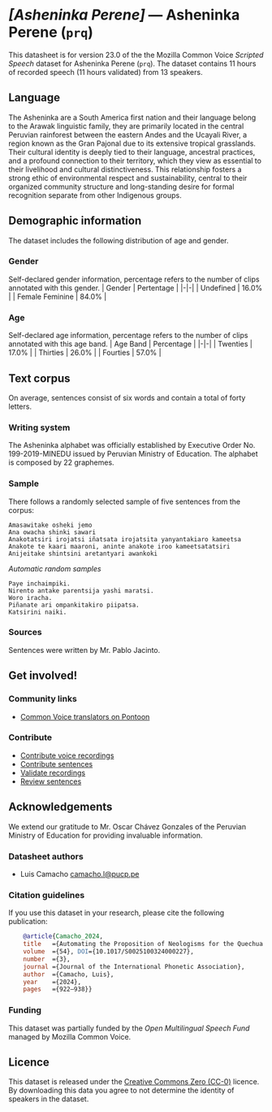 # *[Asheninka Perene]* &mdash; Asheninka Perene (`prq`)
This datasheet is for version 23.0 of the the Mozilla Common Voice *Scripted Speech* dataset 
for Asheninka Perene (`prq`). The dataset contains 11 hours of recorded
speech (11 hours validated) from 13 speakers.

## Language
The Asheninka are a South America first nation and their language belong to the Arawak linguistic family, they are primarily located in the central Peruvian rainforest between the eastern Andes and the Ucayali River, a region known as the Gran Pajonal due to its extensive tropical grasslands. Their cultural identity is deeply tied to their language, ancestral practices, and a profound connection to their territory, which they view as essential to their livelihood and cultural distinctiveness. This relationship fosters a strong ethic of environmental respect and sustainability, central to their organized community structure and long-standing desire for formal recognition separate from other Indigenous groups.
<!-- {{LANGUAGE_DESCRIPTION}} -->
<!-- Provide a brief (1-2 paragraph) description of your language -->

## Demographic information
The dataset includes the following distribution of age and gender.
<!-- You can get a lot of the information in this section from https://analyzer.cv-toolbox.web.tr/browse -->

### Gender
Self-declared gender information, percentage refers to the number of clips annotated with this gender.
| Gender | Pertentage |
|-|-|
| Undefined | 16.0% |
| Female Feminine | 84.0% |
<!-- {{GENDER_TABLE}} -->
<!-- @ AUTOMATICALLY GENERATED @ -->
<!-- | Gender | Frequency |
|--------|-----------|
| male, masculine | ? |
| undeclared | ? |
| female, feminine | ? | -->

### Age
Self-declared age information, percentage refers to the number of clips annotated with this age band.
| Age Band | Percentage |
|-|-|
| Twenties | 17.0% |
| Thirties | 26.0% |
| Fourties | 57.0% |
<!-- {{AGE_TABLE}} -->
<!-- @ AUTOMATICALLY GENERATED @ -->
<!-- | Age band | Frequency |
|----------|-----------|
| teens | ? |
| twenties | ? |
| thirties | ? |
| fourties | ? |
| fifties | ? |
   ...if other age ranges are present in your data, add rows... -->

## Text corpus
On average, sentences consist of six words and contain a total of forty letters.
<!-- {{TEXT_CORPUS_DESCRIPTION}} -->
<!-- @ OPTIONAL @ -->
<!-- An overview of the text corpus, with information such as average length (in characters and words) of validated sentences. -->

### Writing system
The Asheninka alphabet was officially established by Executive Order No. 199-2019-MINEDU issued by Peruvian Ministry of Education. The alphabet is composed by 22 graphemes.
<!-- {{WRITING_SYSTEM_DESCRIPTION}} -->
<!-- @ OPTIONAL @ -->
<!-- A description of the writing system (or writing systems) used in the text corpus -->

### Sample
There follows a randomly selected sample of five sentences from the corpus:
```
Amasawitake osheki jemo
Ana owacha shinki sawari
Anakotatsiri irojatsi iñatsata irojatsita yanyantakiaro kameetsa
Anakote te kaari maaroni, aninte anakote iroo kameetsatatsiri
Anijeitake shintsini aretantyari awankoki
```

*Automatic random samples*

```
Paye inchaimpiki.
Nirento antake parentsija yashi maratsi.
Woro iracha.
Piñanate ari ompankitakiro piipatsa.
Katsirini naiki.
```
<!-- {{SENTENCES_SAMPLE}} -->

### Sources
Sentences were written by Mr. Pablo Jacinto.
<!-- {{SOURCES_LIST}} -->
<!-- @ OPTIONAL @ -->
<!-- A list of sentence sources, can be curated to the top-N -->

## Get involved!

### Community links
* [Common Voice translators on Pontoon](https://pontoon.mozilla.org/prq/common-voice/contributors/)

### Contribute
* [Contribute voice recordings](https://commonvoice.mozilla.org/prq/speak)
* [Contribute sentences](https://commonvoice.mozilla.org/prq/write)
* [Validate recordings](https://commonvoice.mozilla.org/prq/listen)
* [Review sentences](https://commonvoice.mozilla.org/prq/review)

## Acknowledgements
We extend our gratitude to Mr. Oscar Chávez Gonzales of the Peruvian Ministry of Education for providing invaluable information.

### Datasheet authors
* Luis Camacho <camacho.l@pucp.pe>
<!-- {{DATASHEET_AUTHORS_LIST}} -->
<!-- A list in the format of: Your Name <email@email.com> -->

### Citation guidelines
If you use this dataset in your research, please cite the following publication:

```bibtex
    @article{Camacho_2024, 
    title   ={Automating the Proposition of Neologisms for the Quechua Language},  
    volume  ={54}, DOI={10.1017/S0025100324000227}, 
    number  ={3}, 
    journal ={Journal of the International Phonetic Association}, 
    author  ={Camacho, Luis}, 
    year    ={2024}, 
    pages   ={922–938}} 
```
<!-- {{CITATION_DESCRIPTION}} -->
<!-- @ OPTIONAL @ -->
<!-- If you published a paper and would like people to cite it, you can include the BiBTeX here -->
<!-- Submitted to SIMBig 2025 (Needs confirmation). -->

### Funding
This dataset was partially funded by the *Open Multilingual Speech Fund* managed by Mozilla Common Voice.
<!-- {{FUNDING_DESCRIPTION}} -->
<!-- @ OPTIONAL @ -->
<!-- If you received any funding, you can include the acknowledgement here -->

## Licence
This dataset is released under the [Creative Commons Zero (CC-0)](https://creativecommons.org/public-domain/cc0/) licence. By downloading this data
you agree to not determine the identity of speakers in the dataset.